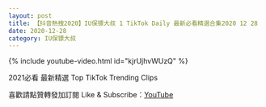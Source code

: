 ```yaml
---
layout: post
title: 【抖音熱搜2020】IU保镖大叔 1 TikTok Daily 最新必看精選合集2020 12 28
date: 2020-12-28
category: IU保镖大叔
---
```


{% include youtube-video.html id="kjrUjhvWUzQ" %}

2021必看 最新精選 Top TikTok Trending Clips

喜歡請點贊轉發加訂閱 Like & Subscribe：[YouTube](https://www.youtube.com/channel/UCAoR7VcanIPd04uEq_GIylA/videos)


